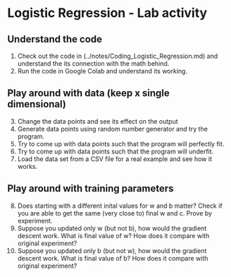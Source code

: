# Logistic Regression - Lab activity

## Understand the code
1. Check out the code in (../notes/Coding_Logistic_Regression.md) and understand the its connection with the math behind.
2. Run the code in Google Colab and understand its working.

## Play around with data (keep x single dimensional)
3. Change the data points and see its effect on the output
4. Generate data points using random number generator and try the program.
5. Try to come up with data points such that the program will perfectly fit.
6. Try to come up with data points such that the program will underfit.
7. Load the data set from a CSV file for a real example and see how it works.

## Play around with training parameters
8. Does starting with a different inital values for w and b matter? Check if you are able to get the same (very close to) final w and c. Prove by experiment.
9. Suppose you updated only w (but not b), how would the gradient descent work. What is final value of w? How does it compare with original experiment?
10. Suppose you updated only b (but not w), how would the gradient descent work. What is final value of b? How does it compare with original experiment?

